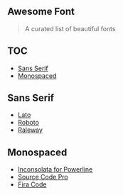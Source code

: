 Awesome Font
------------

> A curated list of beautiful fonts

## TOC

- [Sans Serif](#sans-serif)
- [Monospaced](#monospace)

## Sans Serif

- [Lato](http://www.latofonts.com/lato-free-fonts/)
- [Roboto](http://www.dafont.com/pt/roboto.font)
- [Raleway](https://typekit.com/fonts/raleway)

## Monospaced

- [Inconsolata for Powerline](https://github.com/powerline/fonts/tree/master/Inconsolata)
- [Source Code Pro](https://github.com/adobe-fonts/source-code-pro)
- [Fira Code](https://github.com/tonsky/FiraCode)
